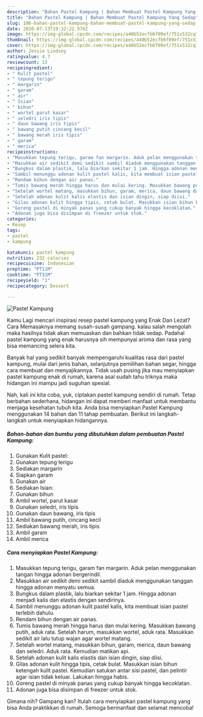 ```yaml
---
description: "Bahan Pastel Kampung | Bahan Membuat Pastel Kampung Yang Sedap"
title: "Bahan Pastel Kampung | Bahan Membuat Pastel Kampung Yang Sedap"
slug: 106-bahan-pastel-kampung-bahan-membuat-pastel-kampung-yang-sedap
date: 2020-07-13T19:32:22.976Z
image: https://img-global.cpcdn.com/recipes/a40b52ecfb6f09ef/751x532cq70/pastel-kampung-foto-resep-utama.jpg
thumbnail: https://img-global.cpcdn.com/recipes/a40b52ecfb6f09ef/751x532cq70/pastel-kampung-foto-resep-utama.jpg
cover: https://img-global.cpcdn.com/recipes/a40b52ecfb6f09ef/751x532cq70/pastel-kampung-foto-resep-utama.jpg
author: Jessie Lindsey
ratingvalue: 4.7
reviewcount: 13
recipeingredient:
- " Kulit pastel"
- " tepung terigu"
- " margarin"
- " garam"
- " air"
- " Isian"
- " bihun"
- " wortel parut kasar"
- " seledri iris tipis"
- " daun bawang iris tipis"
- " bawang putih cincang kecil"
- " bawang merah iris tipis"
- " garam"
- " merica"
recipeinstructions:
- "Masukkan tepung terigu, garam fan margarin. Aduk pelan menggunakan tangan hingga adonan bergerindil."
- "Masukkan air sedikit demi sedikit sambil diaduk menggunakan tanggan hingga adonan menyatu semua."
- "Bungkus dalam plastik, lalu biarkan sekitar 1 jam. Hingga adonan menjadi kalis dan elastis dengan sendirinya."
- "Sambil menunggu adonan kulit pastel kalis, kita membuat isian pastel terlebih dahulu."
- "Rendam bihun dengan air panas."
- "Tumis bawang merah hingga harus dan mulai kering. Masukkan bawang putih, aduk rata. Setelah harum, masukkan wortel, aduk rata. Masukkan sedikit air lalu tutup wajan agar wortel matang."
- "Setelah wortel matang, masukkan bihun, garam, merica, daun bawang dan seledri. Aduk rata. Kemudian matikan api."
- "Setelah adonan kulit kalis elastis dan isian dingin, siap diisi."
- "Gilas adonan kulit hingga tipis, cetak bulat. Masukkan isian bihun ketengah kulit pastel. Kemudian satukan antar sisi pastel, dan pelintir agar isian tidak keluar. Lakukan hingga habis."
- "Goreng pastel di minyak panas yang cukup banyak hingga kecoklatan."
- "Adonan juga bisa disimpan di freezer untuk stok."
categories:
- Resep
tags:
- pastel
- kampung

katakunci: pastel kampung 
nutrition: 232 calories
recipecuisine: Indonesian
preptime: "PT11M"
cooktime: "PT31M"
recipeyield: "1"
recipecategory: Dessert

---
```



![Pastel Kampung](https://img-global.cpcdn.com/recipes/a40b52ecfb6f09ef/751x532cq70/pastel-kampung-foto-resep-utama.jpg)

Kamu Lagi mencari inspirasi resep pastel kampung yang Enak Dan Lezat? Cara Memasaknya memang susah-susah gampang. kalau salah mengolah maka hasilnya tidak akan memuaskan dan bahkan tidak sedap. Padahal pastel kampung yang enak harusnya sih mempunyai aroma dan rasa yang bisa memancing selera kita.

Banyak hal yang sedikit banyak mempengaruhi kualitas rasa dari pastel kampung, mulai dari jenis bahan, selanjutnya pemilihan bahan segar, hingga cara membuat dan menyajikannya. Tidak usah pusing jika mau menyiapkan pastel kampung enak di rumah, karena asal sudah tahu triknya maka hidangan ini mampu jadi suguhan spesial.




Nah, kali ini kita coba, yuk, ciptakan pastel kampung sendiri di rumah. Tetap berbahan sederhana, hidangan ini dapat memberi manfaat untuk membantu menjaga kesehatan tubuh kita. Anda bisa menyiapkan Pastel Kampung menggunakan 14 bahan dan 11 tahap pembuatan. Berikut ini langkah-langkah untuk menyiapkan hidangannya.

<!--inarticleads1-->

##### Bahan-bahan dan bumbu yang dibutuhkan dalam pembuatan Pastel Kampung:

1. Gunakan  Kulit pastel:
1. Gunakan  tepung terigu
1. Sediakan  margarin
1. Siapkan  garam
1. Gunakan  air
1. Sediakan  Isian:
1. Gunakan  bihun
1. Ambil  wortel, parut kasar
1. Gunakan  seledri, iris tipis
1. Gunakan  daun bawang, iris tipis
1. Ambil  bawang putih, cincang kecil
1. Sediakan  bawang merah, iris tipis
1. Ambil  garam
1. Ambil  merica




<!--inarticleads2-->

##### Cara menyiapkan Pastel Kampung:

1. Masukkan tepung terigu, garam fan margarin. Aduk pelan menggunakan tangan hingga adonan bergerindil.
1. Masukkan air sedikit demi sedikit sambil diaduk menggunakan tanggan hingga adonan menyatu semua.
1. Bungkus dalam plastik, lalu biarkan sekitar 1 jam. Hingga adonan menjadi kalis dan elastis dengan sendirinya.
1. Sambil menunggu adonan kulit pastel kalis, kita membuat isian pastel terlebih dahulu.
1. Rendam bihun dengan air panas.
1. Tumis bawang merah hingga harus dan mulai kering. Masukkan bawang putih, aduk rata. Setelah harum, masukkan wortel, aduk rata. Masukkan sedikit air lalu tutup wajan agar wortel matang.
1. Setelah wortel matang, masukkan bihun, garam, merica, daun bawang dan seledri. Aduk rata. Kemudian matikan api.
1. Setelah adonan kulit kalis elastis dan isian dingin, siap diisi.
1. Gilas adonan kulit hingga tipis, cetak bulat. Masukkan isian bihun ketengah kulit pastel. Kemudian satukan antar sisi pastel, dan pelintir agar isian tidak keluar. Lakukan hingga habis.
1. Goreng pastel di minyak panas yang cukup banyak hingga kecoklatan.
1. Adonan juga bisa disimpan di freezer untuk stok.




Gimana nih? Gampang kan? Itulah cara menyiapkan pastel kampung yang bisa Anda praktikkan di rumah. Semoga bermanfaat dan selamat mencoba!

